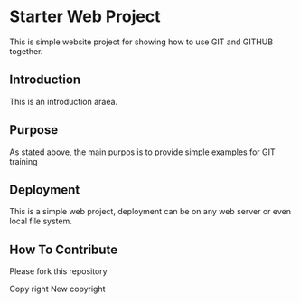 # Starter Web Project 

This is simple website project for showing how to use GIT and GITHUB together.

## Introduction

This is an introduction araea.

## Purpose
As stated above, the main purpos is to provide simple examples for GIT training

##  Deployment
This is a simple web project, deployment can be on any web server or even local file system.

## How To Contribute
Please fork this repository

Copy right
New copyright

